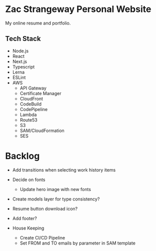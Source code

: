 # Zac Strangeway Personal Website
My online resume and portfolio.

## Tech Stack
- Node.js
- React
- Next.js
- Typescript
- Lerna
- ESLint
- AWS
  - API Gateway
  - Certificate Manager
  - CloudFront
  - CodeBuild
  - CodePipeline
  - Lambda
  - Route53
  - S3
  - SAM/CloudFormation
  - SES

# Backlog
- Add transitions when selecting work history items
- Decide on fonts
  - Update hero image with new fonts
- Create models layer for type consistency?
- Resume button download icon?
- Add footer?
  
- House Keeping
  - Create CI/CD Pipeline
  - Set FROM and TO emails by parameter in SAM template
